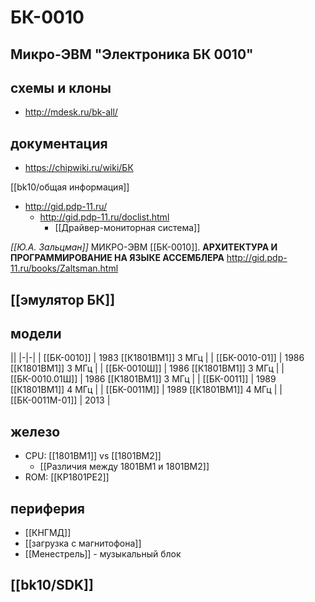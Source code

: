 # БК-0010
## Микро-ЭВМ "Электроника БК 0010"

## схемы и клоны

- http://mdesk.ru/bk-all/

## документация

- https://chipwiki.ru/wiki/БК

[[bk10/общая информация]]

- http://gid.pdp-11.ru/
	- http://gid.pdp-11.ru/doclist.html
		- [[Драйвер-мониторная система]]

*[[Ю.А. Зальцман]]*
МИКРО-ЭВМ [[БК-0010]].
**АРХИТЕКТУРА И ПРОГРАММИРОВАНИЕ НА ЯЗЫКЕ АССЕМБЛЕРА**
http://gid.pdp-11.ru/books/Zaltsman.html

## [[эмулятор БК]]

## модели

||
|-|-|
| [[БК-0010]]         | 1983 [[К1801ВМ1]] 3 МГц |
| [[БК-0010-01]]    | 1986 [[К1801ВМ1]] 3 МГц |
| [[БК-0010Ш]]      | 1986 [[К1801ВМ1]] 3 МГц |
| [[БК-0010.01Ш]] | 1986 [[К1801ВМ1]] 3 МГц |
| [[БК-0011]]         | 1989 [[К1801ВМ1]] 4 МГц |
| [[БК-0011М]]      | 1989 [[К1801ВМ1]] 4 МГц |
| [[БК-0011М-01]] | 2013 |

## железо

- CPU: [[1801ВМ1]] vs [[1801ВМ2]]
	- [[Различия между 1801ВМ1 и 1801ВМ2]]
- ROM: [[КР1801РЕ2]]

## периферия

- [[КНГМД]]
- [[загрузка с магнитофона]]
- [[Менестрель]] - музыкальный блок

## [[bk10/SDK]]